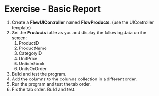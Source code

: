 ﻿# Exercise - Basic Report

1.	Create a **FlowUIController** named **FlowProducts**. (use the UIController template)
2.  Set the **Products** table as you and display the following data on the screen:  
      1. ProductID
      2. ProductName
      3. CategoryID
      4. UnitPrice
      5. UnitsInStock
      6. UnitsOnOrder
2.	Build and test the program.
3.	Add the columns to the columns collection in a different order.
4.	Run the program and test the tab order.
5.	Fix the tab order. Build and test.

